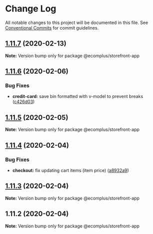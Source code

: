 # Change Log

All notable changes to this project will be documented in this file.
See [Conventional Commits](https://conventionalcommits.org) for commit guidelines.

## [1.11.7](https://github.com/ecomplus/storefront/compare/@ecomplus/storefront-app@1.11.6...@ecomplus/storefront-app@1.11.7) (2020-02-13)

**Note:** Version bump only for package @ecomplus/storefront-app





## [1.11.6](https://github.com/ecomclub/storefront/compare/@ecomplus/storefront-app@1.11.5...@ecomplus/storefront-app@1.11.6) (2020-02-06)


### Bug Fixes

* **credit-card:** save bin formatted with v-model to prevent breaks ([c426d03](https://github.com/ecomclub/storefront/commit/c426d034dfbe324bb016a0463f308fdd619e2a6d))





## [1.11.5](https://github.com/ecomclub/storefront/compare/@ecomplus/storefront-app@1.11.4...@ecomplus/storefront-app@1.11.5) (2020-02-05)

**Note:** Version bump only for package @ecomplus/storefront-app





## [1.11.4](https://github.com/ecomclub/storefront-app/compare/@ecomplus/storefront-app@1.11.3...@ecomplus/storefront-app@1.11.4) (2020-02-04)


### Bug Fixes

* **checkout:** fix updating cart items (item price) ([a8932a9](https://github.com/ecomclub/storefront-app/commit/a8932a94c33b3bec85e3682726087f6096ad53d0))





## [1.11.3](https://github.com/ecomclub/storefront-app/compare/@ecomplus/storefront-app@1.11.2...@ecomplus/storefront-app@1.11.3) (2020-02-04)

**Note:** Version bump only for package @ecomplus/storefront-app





## 1.11.2 (2020-02-04)

**Note:** Version bump only for package @ecomplus/storefront-app
